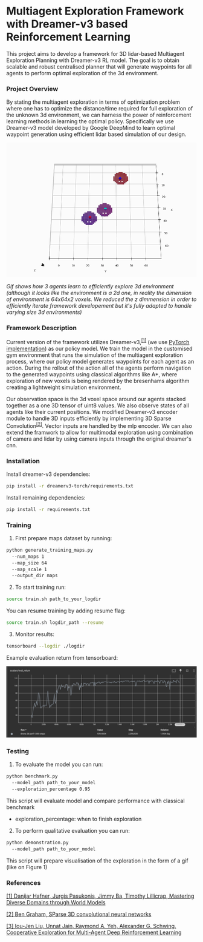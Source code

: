 # Multiagent Exploration Framework with Dreamer-v3 based Reinforcement Learning

This project aims to develop a framework for 3D lidar-based Multiagent Exploration Planning with Dreamer-v3 RL model. The goal is to obtain scalable and robust centralised planner that will generate waypoints for all agents to perform optimal exploration of the 3d environment.

### Project Overview
By stating the multiagent exploration in terms of optimization problem where one has to optimize the distance/time required for full exploration of the unknown 3d environment, we can harness the power of reinforcement learning methods in learning the optimal policy. Specifically we use Dreamer-v3 model developed by Google DeepMind to learn optimal waypoint generation using efficient lidar based simulation of our design.

![Figure 1: Exploration](/media/exploration.gif)

*Gif shows how 3 agents learn to efficiently explore 3d environment (although it looks like the environment is a 2d one,
 in reality the dimension of environment is 64x64x2 voxels. We reduced the z dimmension in order to efficiently iterate
  framework developement but it's fully adapted to handle varying size 3d environments)*

### Framework Description
Current version of the framework utilizes Dreamer-v3,<sup>[[1]](https://doi.org/10.48550/arXiv.2301.04104)</sup> (we use [PyTorch implementation](https://github.com/NM512/dreamerv3-torch)) as our policy model. We train the model in the customised gym environment that runs the simulation of the multiagent exploration process, where our policy model generates waypoints for each agent as an action. During the rollout of the action all of the agents perform navigation to the generated waypoints using classical algorithms like A*, where exploration of new voxels is being rendered by the bresenhams algorithm creating a lightweight simulation environment.

Our observation space is the 3d voxel space around our agents stacked together as a one 3D tensor of uint8 values. We also observe states of all agents like their current positions. We modified Dreamer-v3 encoder module to handle 3D inputs efficiently by implementing 3D Sparse Convolution<sup>[[2]](https://doi.org/10.48550/arXiv.1505.02890)</sup>. Vector inputs are handled by the mlp encoder. We can also extend the framwork to allow for multimodal exploration using combination of camera and lidar by using camera inputs through the original dreamer's cnn.

### Installation 
Install dreamer-v3 dependencies:
```sh
pip install -r dreamerv3-torch/requirements.txt
```
Install remaining dependencies:
```sh
pip install -r requirements.txt
```

### Training 
1. First prepare maps dataset by running:
```sh
python generate_training_maps.py
  --num_maps 1
  --map_size 64
  --map_scale 1
  --output_dir maps
```
2. To start training run:
```sh
source train.sh path_to_your_logdir 
```
You can resume training by adding resume flag:
```sh
source train.sh logdir_path --resume
```
3. Monitor results:
```sh
tensorboard --logdir ./logdir
```

Example evaluation return from tensorboard:

![Figure 1: Eval Loss](/media/eval_return.png)

### Testing
1. To evaluate the model you can run:
```sh
python benchmark.py 
  --model_path path_to_your_model 
  --exploration_percentage 0.95
```
This script will evaluate model and compare performance with classical benchmark
  - exploration_percentage: when to finish exploration

2. To perform qualitative evaluation you can run:
```sh
python demonstration.py
  --model_path path_to_your_model
```
This script will prepare visualisation of the exploration in the form of a gif (like on Figure 1)

### References

[[1] Danijar Hafner, Jurgis Pasukonis, Jimmy Ba, Timothy Lillicrap, Mastering Diverse Domains through World Models](https://doi.org/10.48550/arXiv.2301.04104)

[[2] Ben Graham, SParse 3D convolutional neural networks](https://doi.org/10.48550/arXiv.1505.02890)

[[3] Iou-Jen Liu, Unnat Jain, Raymond A. Yeh, Alexander G. Schwing, Cooperative Exploration for Multi-Agent Deep Reinforcement Learning](https://doi.org/10.48550/arXiv.2107.11444)




